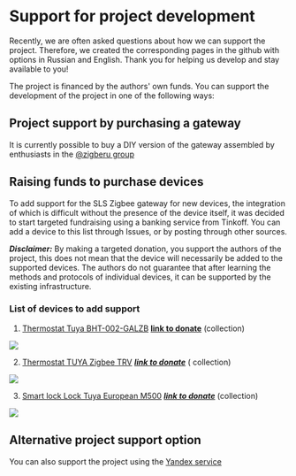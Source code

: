 # Support for project development

Recently, we are often asked questions about how we can support the project. Therefore, we created the corresponding pages in the github with options in Russian and English. Thank you for helping us develop and stay available to you!

The project is financed by the authors' own funds. You can support the development of the project in one of the following ways:

## Project support by purchasing a gateway
It is currently possible to buy a DIY version of the gateway assembled by enthusiasts in the [@zigberu group](https://t.me/zigberu)

## Raising funds to purchase devices
To add support for the SLS Zigbee gateway for new devices, the integration of which is difficult without the presence of the device itself, it was decided to start targeted fundraising using a banking service from Tinkoff. You can add a device to this list through Issues, or by posting through other sources.

***Disclaimer:*** By making a targeted donation, you support the authors of the project, this does not mean that the device will necessarily be added to the supported devices. The authors do not guarantee that after learning the methods and protocols of individual devices, it can be supported by the existing infrastructure.

### List of devices to add support

1) [Thermostat Tuya BHT-002-GALZB](https://aliexpress.ru/item/4001290635305.html) ******[link to donate](https://www.tinkoff.ru/sl/8P611xPyTjZ)****** (collection)



![](https://ae01.alicdn.com/kf/H94fc497408204fb18c16681e47f84e88X.jpg?width=1001&height=1001&hash=2002)



2) [Thermostat TUYA Zigbee TRV](https://aliexpress.ru/item/4001043738901.html) ***[link to donate](https://www.tinkoff.ru/sl/22NQXhUqwTD)*** ( collection)


![](https://ae01.alicdn.com/kf/Hb6982e9da9b7461080b14ac3d406b0dd4.jpg)



3) [Smart lock Lock Tuya European M500](https://aliexpress.ru/item/4001136671110.html) ***[link to donate](https://www.tinkoff.ru/collectmoney/crowd/gira.grigoriy1/Kp2oi65920/?short_link=5pQkgc7UzuP&httpMethod=GET)*** (collection)

![](https://ae01.alicdn.com/kf/Hc67430a13eab499b89959e67b2973a3fS.jpg?width=920&height=460&hash=1380)

## Alternative project support option

You can also support the project using the [Yandex service](https://yasobe.ru/na/slsys)
